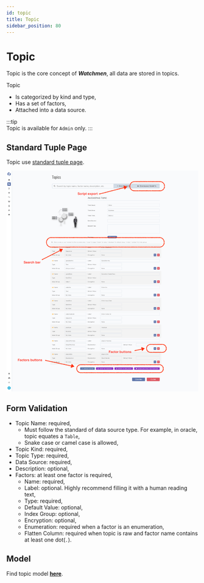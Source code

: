 ```yaml
---
id: topic  
title: Topic  
sidebar_position: 80
---
```


# Topic

Topic is the core concept of **_Watchmen_**, all data are stored in topics.

Topic 
- Is categorized by kind and type,
- Has a set of factors,
- Attached into a data source.

:::tip  
Topic is available for `Admin` only.
:::

## Standard Tuple Page

Topic use [standard tuple page](../standard-tuple-page).

![Edit Topic](images/topic.png)

## Form Validation

- Topic Name: required,
  - Must follow the standard of data source type. For example, in oracle, topic equates a `Table`,
  - Snake case or camel case is allowed,
- Topic Kind: required,
- Topic Type: required,
- Data Source: required,
- Description: optional,
- Factors: at least one factor is required,
  - Name: required,
  - Label: optional. Highly recommend filling it with a human reading text,
  - Type: required,
  - Default Value: optional,
  - Index Group: optional,
  - Encryption: optional,
  - Enumeration: required when a factor is an enumeration,
  - Flatten Column: required when topic is raw and factor name contains at least one dot(`.`).

## Model

Find topic model **[here](../../tuples/topic)**.

